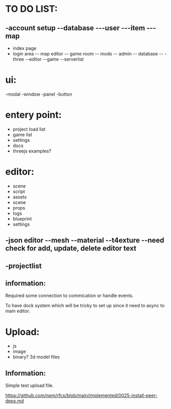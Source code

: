 # TO DO LIST:
-account setup
--database
---user
---item
---map
--

- index page
- login area
-- map editor
-- game room
-- mods
-- admin
-- database
--
-three
--editor
--game
--serverlist

# ui:
-modal
-window
-panel
-button



# entery point:
- project load list
- game list
- settings
- docs
- threejs examples?

# editor:
- scene
- script
- assets
- scene
- props
- logs
- blueprint
- settings

-json editor
--mesh
--material
--t4exture
--need check for add, update, delete editor text
-

-projectlist
-





## information:
  Required some connection to commication or handle events.

  To have dock system which will be tricky to set up since it need to async to main editor.

# Upload:
- js
- image
- binary? 3d model files

## Information:
  Simple test upload file.



https://github.com/npm/rfcs/blob/main/implemented/0025-install-peer-deps.md